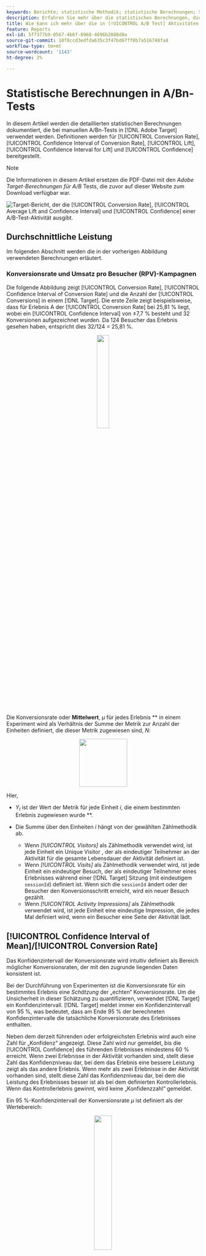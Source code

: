 ```yaml
---
keywords: Berichte; statistische Methodik; statistische Berechnungen; Statistiken; Mittel; Konversionsrate; Umsatz pro Besucher; RPV; Konfidenzintervall; Steigerung; Welch-T-Test; Offline-Berechnungen
description: Erfahren Sie mehr über die statistischen Berechnungen, die bei manuellen [!UICONTROL A/B Test] in verwendet werden [!DNL Adobe Target].
title: Wie kann ich mehr über die in [!UICONTROL A/B Test] Aktivitäten verwendeten statistischen Berechnungen erfahren?
feature: Reports
exl-id: 5f7377b9-0567-4b6f-8968-4696b2088d0a
source-git-commit: 18f8ccd3edfda635c3f47bd67ff0b7a516748fa8
workflow-type: tm+mt
source-wordcount: '1143'
ht-degree: 2%

---
```


# Statistische Berechnungen in A/Bn-Tests

In diesem Artikel werden die detaillierten statistischen Berechnungen dokumentiert, die bei manuellen A/Bn-Tests in [!DNL Adobe Target] verwendet werden. Definitionen werden für [!UICONTROL Conversion Rate], [!UICONTROL Confidence Interval of Conversion Rate], [!UICONTROL Lift], [!UICONTROL Confidence Interval for Lift] und [!UICONTROL Confidence] bereitgestellt.

>[!NOTE]
>
>Die Informationen in diesem Artikel ersetzen die PDF-Datei mit den *Adobe Target-Berechnungen für A/B* Tests, die zuvor auf dieser Website zum Download verfügbar war.

![Target-Bericht, der die [!UICONTROL Conversion Rate], [!UICONTROL Average Lift and Confidence Interval] und [!UICONTROL Confidence] einer A/B-Test-Aktivität ausgibt.](/help/main/c-reports/statistical-methodology/img/target_report.png)

## Durchschnittliche Leistung

Im folgenden Abschnitt werden die in der vorherigen Abbildung verwendeten Berechnungen erläutert.

### Konversionsrate und Umsatz pro Besucher (RPV)-Kampagnen

Die folgende Abbildung zeigt [!UICONTROL Conversion Rate], [!UICONTROL Confidence Interval of Conversion Rate] und die Anzahl der [!UICONTROL Conversions] in einem [!DNL Target]. Die erste Zeile zeigt beispielsweise, dass für Erlebnis A der [!UICONTROL Conversion Rate] bei 25,81 % liegt, wobei ein [!UICONTROL Confidence Interval] von ±7,7 % besteht und 32 Konversionen aufgezeichnet wurden. Da 124 Besucher das Erlebnis gesehen haben, entspricht dies 32/124 = 25,81 %.

<p style="text-align:center;"><img width="25%" src="img/conv_rate.png"></p>

Die Konversionsrate oder **Mittelwert**, *µ<sub></sub>* für jedes Erlebnis ** in einem Experiment wird als Verhältnis der Summe der Metrik zur Anzahl der Einheiten definiert, die dieser Metrik zugewiesen sind, *N<sub></sub>*:

<p style="text-align:center;"><img width="125px" src="img/mean_definition.png"></p>

Hier,

* *Y<sub>I</sub>* ist der Wert der Metrik für jede Einheit *i*, die einem bestimmten Erlebnis zugewiesen wurde **.

* Die Summe über den Einheiten *i* hängt von der gewählten Zählmethodik ab.

   * Wenn *[!UICONTROL Visitors]* als Zählmethodik verwendet wird, ist jede Einheit ein Unique Visitor , der als eindeutiger Teilnehmer an der Aktivität für die gesamte Lebensdauer der Aktivität definiert ist.
   * Wenn *[!UICONTROL Visits]* als Zählmethodik verwendet wird, ist jede Einheit ein eindeutiger Besuch, der als eindeutiger Teilnehmer eines Erlebnisses während einer [!DNL Target] Sitzung (mit eindeutigem `sessionId`) definiert ist. Wenn sich die `sessionId` ändert oder der Besucher den Konversionsschritt erreicht, wird ein neuer Besuch gezählt.
   * Wenn *[!UICONTROL Activity Impressions]* als Zählmethodik verwendet wird, ist jede Einheit eine eindeutige Impression, die jedes Mal definiert wird, wenn ein Besucher eine Seite der Aktivität lädt.

## [!UICONTROL Confidence Interval of Mean]/[!UICONTROL Conversion Rate]

Das Konfidenzintervall der Konversionsrate wird intuitiv definiert als Bereich möglicher Konversionsraten, der mit den zugrunde liegenden Daten konsistent ist.

Bei der Durchführung von Experimenten ist die Konversionsrate für ein bestimmtes Erlebnis eine *Schätzung* der „echten“ Konversionsrate. Um die Unsicherheit in dieser Schätzung zu quantifizieren, verwendet [!DNL Target] ein Konfidenzintervall. [!DNL Target] meldet immer ein Konfidenzintervall von 95 %, was bedeutet, dass am Ende 95 % der berechneten Konfidenzintervalle die tatsächliche Konversionsrate des Erlebnisses enthalten.

Neben dem derzeit führenden oder erfolgreichsten Erlebnis wird auch eine Zahl für „Konfidenz“ angezeigt. Diese Zahl wird nur gemeldet, bis die [!UICONTROL Confidence] des führenden Erlebnisses mindestens 60 % erreicht. Wenn zwei Erlebnisse in der Aktivität vorhanden sind, stellt diese Zahl das Konfidenzniveau dar, bei dem das Erlebnis eine bessere Leistung zeigt als das andere Erlebnis. Wenn mehr als zwei Erlebnisse in der Aktivität vorhanden sind, stellt diese Zahl das Konfidenzniveau dar, bei dem die Leistung des Erlebnisses besser ist als bei dem definierten Kontrollerlebnis. Wenn das Kontrollerlebnis gewinnt, wird keine „Konfidenzzahl“ gemeldet.

Ein 95 %-Konfidenzintervall der Konversionsrate *µ<sub></sub>* ist definiert als der Wertebereich:

<p style="text-align:center;"><img width="30%" src="img/confidence_interval.png"></p>

wobei der Standardfehler für den Mittelwert wie folgt definiert ist

<p style="text-align:center;"><img width="75px" src="img/se_conv_continuous.png"></p>

Wird eine unvoreingenommene Schätzung der Stichprobenstandardabweichung verwendet:

<p style="text-align:center;"><img width="200px" src="img/stdev_definition.png"></p>

Handelt es sich bei der Kampagne um eine Kampagne mit Konversionsrate (d. h. die Konversionsmetrik ist binär), wird der Standardfehler wie folgt reduziert:

<p style="text-align:center;"><img width="150px" src="img/se_conv.png"></p>

## Steigerung

Die folgende Abbildung zeigt [!UICONTROL Lift] und [!UICONTROL Confidence Interval of Lift] in einem [!DNL Target]. Die Zahl stellt den Durchschnitt des Bereichs der Steigerungsgrenzen dar, und der Pfeil gibt an, ob die Steigerung positiv oder negativ ist. Der Pfeil wird grau angezeigt, bis die Konfidenz um 95 % überschritten ist. Nachdem die Konfidenz den Schwellenwert überschritten hat, wird der Pfeil basierend auf einer positiven oder negativen Steigerung grün oder rot angezeigt.

<p style="text-align:center;"><img width="35%" src="img/lift.png"></p>

Die Steigerung zwischen einem Erlebnis ***und dem Kontrollerlebnis <sub>0</sub>* ist das relative „Delta“ der Konversionsraten, definiert als

<p style="text-align:center;"><img width="15%" src="img/lift_definition.png"></p>

wobei die einzelnen Umrechnungskurse wie oben definiert sind. Einfacher ausgedrückt:

```
Lift(Experience N) = (Performance_Experience_N - Performance_Control)/ Performance_Control
```

Wenn die Konversionsrate des Kontrollerlebnisses *<sub>0</sub>* 0 beträgt, gibt es keine Steigerung.

## [!DNL Confidence Interval of Lift]

Das Boxplot-Diagramm in der Spalte [!UICONTROL Average Lift and Confidence Interval] stellt den Durchschnittswert und 95 % [!UICONTROL Confidence Interval of Lift] dar. Das Boxplot-Diagramm ist grau, wenn es eine Überschneidung des Konfidenzintervalls eines bestimmten Nicht-Kontrollerlebnisses mit dem Konfidenzintervall des Kontrollerlebnisses gibt. Das Boxplot-Diagramm ist grün oder rot, wenn der Bereich des Konfidenzintervalls eines bestimmten Erlebnisses über oder unter dem Konfidenzintervall des Kontrollerlebnisses liegt.

Der Standardfehler des Anstiegs zwischen einem Erlebnis ** und dem Kontrollerlebnis *<sub>0</sub>* wird wie folgt definiert:

<p style="text-align:center;"><img width="35%" src="img/se_lift.png" alt="metrischer Mittelwert"></p>

Dann beträgt das 95-%-Konfidenzintervall der Steigerung:

<p style="text-align:center;"><img width="40%" src="img/lift_CI.png"></p>

Diese Berechnung verwendet die „Delta“-Methode und wird [in diesem Dokument ausführlicher beschrieben](/help/main/assets/confidence_interval_lift.pdf)

## [!UICONTROL Confidence]

Die letzte Spalte zeigt die Konfidenz in einem [!DNL Target]. Die Konfidenz eines Erlebnisses ist eine Wahrscheinlichkeit (als Prozentsatz bezeichnet), ein Ergebnis zu erhalten, das so extrem ist wie das beobachtete, wenn die Nullhypothese wahr ist. Im Hinblick auf p-Werte ist die angezeigte Konfidenz *1 - p-Wert*. Eine höhere Konfidenz bedeutet intuitiv, dass die Wahrscheinlichkeit, dass das Kontrollerlebnis und das Nicht-Kontrollerlebnis gleiche Konversionsraten haben, geringer ist.

[!DNL Target] wird zwischen dem Prüferlebnis und dem Kontrollerlebnis ein zweiseitiger **Welch&#39;s t-Test** durchgeführt, um zu testen, ob die Mittel der Prüf- und Kontrollerlebnisse identisch sind. Da wir vor der Durchführung des Experiments normalerweise nicht wissen, ob die Stichprobengrößen und Varianzen zweier Gruppen identisch sind, und [!DNL Target] auch die Übertragung ungleicher Prozentsätze des Traffics an jedes Erlebnis ermöglicht, gehen wir nicht davon aus, dass die Varianz für jedes Erlebnis gleich ist. So wird Welchs t-Test anstelle des Student-t-Tests gewählt.

Um Welchs t-Test durchzuführen, beginnen wir zunächst mit der Berechnung der t-Statistik und der Freiheitsgrade, dann führen wir einen zweiseitigen t-Test durch, um den p-Wert zu erzeugen. Schließlich berechnen wir die Konfidenz auf der Basis des p-Werts.

Die *t*-Statistik ist definiert als die Differenz der Mittelwerte zweier unabhängiger Zufallsvariablen, ** und *<sub>0</sub>*, geteilt durch den Standardfehler der Differenz:

<p style="text-align:center;"><img width="100px" src="img/t_value.png"></p>

Dabei sind *µ<sub>v</sub>* und *µ<sub>v0</sub>* die Mittel für ** bzw. *<sub>0</sub>*, und der Standardfehler der Differenz zwischen *µ<sub>v</sub>* und *<sub>v0</sub>* ergibt sich aus:

<p style="text-align:center;"><img width="150px" src="img/standard_error_diff.png"></p>

Dabei sind *<sup></sup><sub>2</sub>* v *und <sup></sup><sub><sub>2</sub></sub>* v *0* die Varianzen zweier Erlebnisse *<sub> bzw.</sub>**0<sub> und</sub>* NN *v<sub> und <sub>Nn</sub></sub>* v *0sind Stichproben fürgrößen für**&#x200B;bzw.<sub></sub>* 000.

Für Welchs t-Test wird der Freiheitsgrad wie folgt berechnet:

<p style="text-align:center;"><img width="180px" src="img/degree_of_freedom.png"></p>

Und der Freiheitsgrad für ** und *<sub>0</sub>* wird definiert als:

<p style="text-align:center;"><img width="100px" src="img/df_v.png"></p>

<p style="text-align:center;"><img width="100px" src="img/df_v0.png"></p>

Dann kann der p-Wert aus der Fläche in den Schwänzen der *t*-Verteilung berechnet werden:

<p style="text-align:center;"><img width="20%" src="img/p_value.png"></p>

Schließlich wird die in [!DNL Target] gemeldete Konfidenz wie folgt definiert:

<p style="text-align:center;"><img width="20%" src="img/confidence.png"></p>

## Durchführen von Berechnungen offline

Der [heruntergeladene CSV-Bericht](/help/main/c-reports/c-report-settings/downloading-data-in-csv-file.md) enthält nur Rohdaten und keine berechneten Metriken wie Umsatz pro Besucher, Steigerung oder Konfidenz, die für A/B-Tests verwendet werden.

Um diese statistischen Größen zu berechnen, laden Sie die Excel[!DNL Target]Datei [Konfidenzrechner abschließen](/help/main/assets/complete_confidence_calculator.xlsx) herunter, um den Wert der Aktivität einzugeben.
